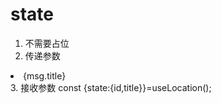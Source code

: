 # state
1. 不需要占位
2. 传递参数
<li key={msg.id}>
  <Link to='detail' state={{
      id:msg.id,
      title: msg.title
  }}>{msg.title}</Link>
</li>
3. 接收参数
const {state:{id,title}}=useLocation();
